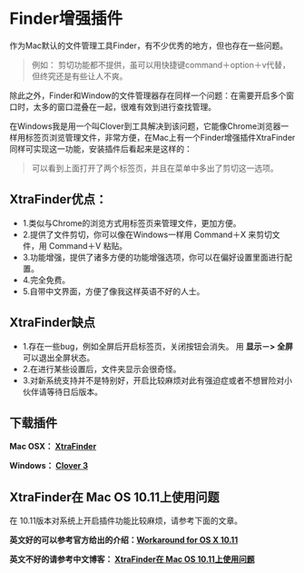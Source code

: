 # Finder增强插件

作为Mac默认的文件管理工具Finder，有不少优秀的地方，但也存在一些问题。
> 例如： 剪切功能都不提供，虽可以用快捷键command＋option＋v代替，但终究还是有些让人不爽。

除此之外，Finder和Window的文件管理器存在同样一个问题：在需要开启多个窗口时，太多的窗口混叠在一起，很难有效到进行查找管理。

在Windows我是用一个叫Clover到工具解决到该问题，它能像Chrome浏览器一样用标签页浏览管理文件，非常方便，在Mac上有一个Finder增强插件XtraFinder同样可实现这一功能，安装插件后看起来是这样的：


> 可以看到上面打开了两个标签页，并且在菜单中多出了剪切这一选项。

## XtraFinder优点：

* 1.类似与Chrome的浏览方式用标签页来管理文件，更加方便。
* 2.提供了文件剪切，你可以像在Windows一样用 Command＋X 来剪切文件，用 Command＋V 粘贴。
* 3.功能增强，提供了诸多方便的功能增强选项，你可以在偏好设置里面进行配置。
* 4.完全免费。
* 5.自带中文界面，方便了像我这样英语不好的人士。

## XtraFinder缺点

* 1.存在一些bug，例如全屏后开启标签页，关闭按钮会消失。 用 **显示－> 全屏** 可以退出全屏状态。
* 2.在进行某些设置后，文件夹显示会很奇怪。
* 3.对新系统支持并不是特别好，开启比较麻烦对此有强迫症或者不想冒险对小伙伴请等待日后版本。

## 下载插件

**Mac OSX： [XtraFinder](http://www.trankynam.com/xtrafinder/)**

**Windows： [Clover 3](http://cn.ejie.me/)**

## XtraFinder在 Mac OS 10.11上使用问题

在 10.11版本对系统上开启插件功能比较麻烦，请参考下面的文章。

**英文好的可以参考官方给出的介绍：[Workaround for OS X 10.11](http://www.trankynam.com/xtrafinder/sip.html)**

**英文不好的请参考中文博客： [XtraFinder在 Mac OS 10.11上使用问题](http://www.jianshu.com/p/a47e96645d88)**





